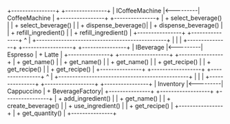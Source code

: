 +----------------+         +---------------+
|    ICoffeeMachine    |<---------|  CoffeeMachine  |
+----------------+         +---------------+
| + select_beverage() |         | + select_beverage() |
| + dispense_beverage()|         | + dispense_beverage() |
| + refill_ingredient()   |         | + refill_ingredient()   |
+----------------+         +---------------+
        ^
        |
        +-----------------------------------------------+
        |                           |                                 |
+---------------+        +------------------+         +----------------+
|      IBeverage       |<---------|       Espresso        |     +      Latte            |
+---------------+        +------------------+         +----------------+
| + get_name()      |        | + get_name()       |         | + get_name()      |
| + get_recipe()    |        | + get_recipe()     |         | + get_recipe()    |
+---------------+        +------------------+         +----------------+
        ^
        |
        +-----------------------------------------------+
        |                           |                                 |
+---------------+        +------------------+         +----------------+
|     Inventory          |<---------|      Cappuccino      |    +     BeverageFactory|
+---------------+        +------------------+         +----------------+
| + add_ingredient() |        | + get_name()       |         | + create_beverage() |
| + use_ingredient() |        | + get_recipe()     |         +----------------+
| + get_quantity()   |
+---------------+

